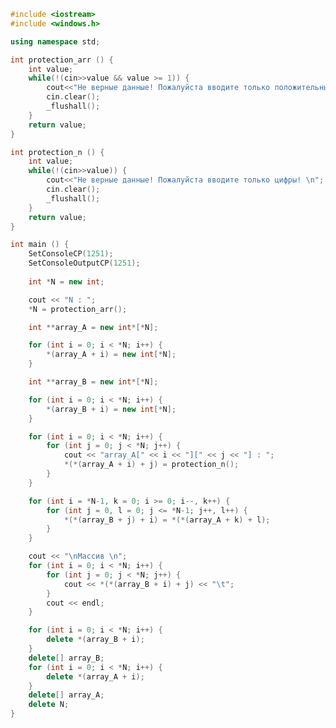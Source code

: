﻿```c++
#include <iostream>
#include <windows.h>

using namespace std;

int protection_arr () {
	int value;
	while(!(cin>>value && value >= 1)) {
		cout<<"Не верные данные! Пожалуйста вводите только положительные цифры больше 0! \n";
		cin.clear();
		_flushall();
	}
	return value;
}

int protection_n () {
	int value;
	while(!(cin>>value)) {
		cout<<"Не верные данные! Пожалуйста вводите только цифры! \n";
		cin.clear();
		_flushall();
	}
	return value;
}

int main () {
	SetConsoleCP(1251);
	SetConsoleOutputCP(1251);
	
	int *N = new int;

	cout << "N : ";
	*N = protection_arr();

	int **array_A = new int*[*N];

	for (int i = 0; i < *N; i++) {
		*(array_A + i) = new int[*N];
	}

	int **array_B = new int*[*N];

	for (int i = 0; i < *N; i++) {
		*(array_B + i) = new int[*N];
	}

	for (int i = 0; i < *N; i++) {
		for (int j = 0; j < *N; j++) {
			cout << "array_A[" << i << "][" << j << "] : ";
			*(*(array_A + i) + j) = protection_n();
		}
	}

	for (int i = *N-1, k = 0; i >= 0; i--, k++) {
		for (int j = 0, l = 0; j <= *N-1; j++, l++) {
			*(*(array_B + j) + i) = *(*(array_A + k) + l);
		}
	}

	cout << "\nМассив \n";
	for (int i = 0; i < *N; i++) {
		for (int j = 0; j < *N; j++) {
			cout << *(*(array_B + i) + j) << "\t";
		}
		cout << endl;
	}

	for (int i = 0; i < *N; i++) {
		delete *(array_B + i);
	}
	delete[] array_B;
	for (int i = 0; i < *N; i++) {
		delete *(array_A + i);
	}
	delete[] array_A;
	delete N;
}

```
